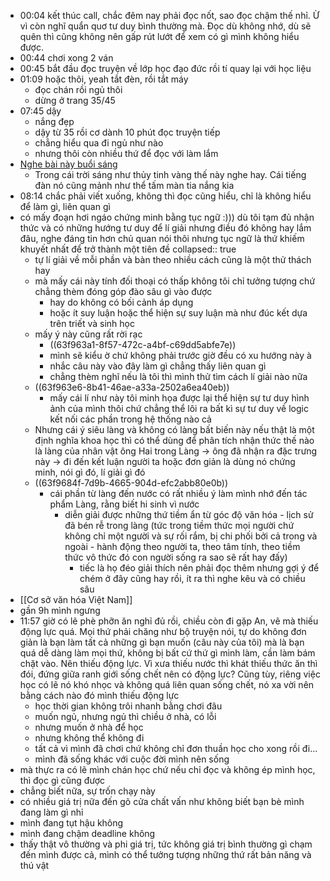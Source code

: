- 00:04 kết thúc call, chắc đêm nay phải đọc nốt, sao đọc chậm thế nhỉ. Ừ vì còn nghĩ quẩn quơ tư duy bình thường mà. Đọc dù không nhớ, dù sẽ quên thì cũng không nên gấp rút lướt để xem có gì mình không hiểu được.
- 00:44 chơi xong 2 ván
- 00:45 bắt đầu đọc truyện về lớp học đạo đức rồi tí quay lại với học liệu
- 01:09 hoặc thôi, yeah tắt đèn, rồi tắt máy
	- đọc chán rồi ngủ thôi
	- dừng ở trang 35/45
- 07:45 dậy
	- nắng đẹp
	- dậy từ 35 rồi cơ dành 10 phút đọc truyện tiếp
	- chẳng hiểu qua đi ngủ như nào
	- nhưng thôi còn nhiều thứ để đọc với làm lắm
- [Nghe bài này buổi sáng](https://www.youtube.com/watch?v=amPkwDvUays&list=RDMM&index=22)
	- Trong cái trời sáng như thủy tinh vàng thế này nghe hay. Cái tiếng đàn nó cũng mảnh như thể tấm màn tia nắng kia
- 08:14 chắc phải viết xuống, không thì đọc cũng hiểu, chỉ là không hiểu để làm gì, liên quan gì
- có mấy đoạn hơi ngáo chứng minh bằng tục ngữ :))) dù tôi tạm đủ nhận thức và có những hướng tư duy để lí giải nhưng điều đó không hay lắm đâu, nghe đáng tin hơn chủ quan nói thôi nhưng tục ngữ là thứ khiếm khuyết nhất để trở thành một tiên đề
  collapsed:: true
	- tự lí giải về mỗi phần và bàn theo nhiều cách cũng là một thử thách hay
	- mà mấy cái này tính đối thoại có thấp không tôi chỉ tưởng tượng chứ chẳng thèm đóng góp đào sâu gì vào được
		- hay do không có bối cảnh áp dụng
		- hoặc ít suy luận hoặc thể hiện sự suy luận mà như đúc kết dựa trên triết và sinh học
	- mấy ý này cũng rất rời rạc
		- ((63f963a1-8f57-472c-a4bf-c69dd5abfe7e))
		- mình sẽ kiểu ờ chứ không phải trước giờ đều có xu hướng này à
		- nhắc câu này vào đây làm gì chẳng thấy liên quan gì
		- chẳng thèm nghĩ nếu là tôi thì mình thử tìm cách lí giải nào nữa
	- ((63f963e6-8b41-46ae-a33a-2502a6ea40eb))
		- mấy cái lí như này tôi minh họa được lại thể hiện sự tư duy hình ảnh của mình thôi chứ chẳng thể lôi ra bất kì sự tư duy về logic kết nối các phần trong hệ thống nào cả
	- Nhưng cái ý siêu làng và không có làng bất biến này nếu thật là một định nghĩa khoa học thì có thể dùng để phân tích nhận thức thế nào là làng của nhân vật ông Hai trong Làng -> ông đã nhận ra đặc trưng này -> đi đến kết luận người ta hoặc đơn giản là dùng nó chứng minh, nói gì đó, lí giải gì đó
	- ((63f9684f-7d9b-4665-904d-efc2abb80e0b))
		- cái phần từ làng đến nước có rất nhiều ý làm mình nhớ đến tác phẩm Làng, rằng biết hi sinh vì nước
			- diễn giải được những thứ tiềm ẩn từ góc độ văn hóa - lịch sử đã bén rễ trong làng (tức trong tiềm thức mọi người chứ không chỉ một người và sự rối rắm, bị chi phối bởi cả trong và ngoài - hành động theo người ta, theo tâm tính, theo tiềm thức vô thức đó con người sống ra sao sẽ rất hay đấy)
				- tiếc là họ đéo giải thích nên phải đọc thêm nhưng gợi ý để chém ở đây cũng hay rồi, ít ra thì nghe kêu và có chiều sâu
- [[Cơ sở văn hóa Việt Nam]]
- gần 9h mình ngưng
- 11:57 giờ có lẽ phè phỡn ăn nghỉ đủ rồi, chiều còn đi gặp An, vẽ mà thiếu động lực quá. Mọi thứ phải chăng như bộ truyện nói, tự do không đơn giản là bạn làm tất cả những gì bạn muốn (câu này của tôi) mà là bạn quá dễ dàng làm mọi thứ, không bị bất cứ thứ gì mình làm, cần làm bám chặt vào. Nên thiếu động lực. Vì xưa thiếu nước thì khát thiếu thức ăn thì đói, đứng giữa ranh giới sống chết nên có động lực? Cũng tùy, riêng việc học có lẽ nó khó nhọc và không quá liên quan sống chết, nó xa vời nên bằng cách nào đó mình thiếu động lực
	- học thời gian không trôi nhanh bằng chơi đâu
	- muốn ngủ, nhưng ngủ thì chiều ở nhà, có lỗi
	- nhưng muốn ở nhà để học
	- nhưng không thể không đi
	- tất cả vì mình đã chơi chứ không chỉ đơn thuần học cho xong rồi đi...
	- mình đã sống khác với cuộc đời mình nên sống
- mà thực ra có lẽ mình chán học chứ nếu chỉ đọc và không ép mình học, thì đọc gì cũng được
- chẳng biết nữa, sự trốn chạy này
- có nhiều giá trị nữa đến gõ cửa chất vấn như không biết bạn bè mình đang làm gì nhỉ
- mình đang tụt hậu không
- mình đang chậm deadline không
- thấy thật vô thường và phi giá trị, tức không giá trị bình thường gì chạm đến mình được cả, mình có thể tưởng tượng những thứ rất bản năng và thú vật